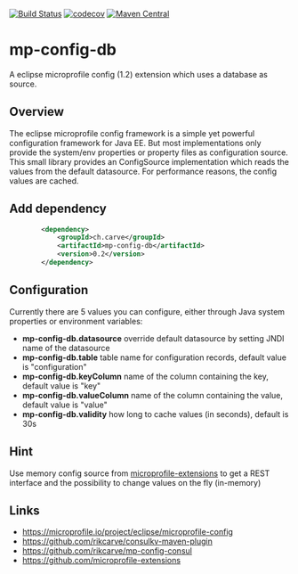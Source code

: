 [![Build Status](https://travis-ci.org/rikcarve/mp-config-db.svg?branch=master)](https://travis-ci.org/rikcarve/mp-config-db)
[![codecov](https://codecov.io/gh/rikcarve/mp-config-db/branch/master/graph/badge.svg)](https://codecov.io/gh/rikcarve/mp-config-db)
[![Maven Central](https://maven-badges.herokuapp.com/maven-central/ch.carve/mp-config-db/badge.svg?style=flat-square)](https://maven-badges.herokuapp.com/maven-central/ch.carve/mp-config-db/)

# mp-config-db
A eclipse microprofile config (1.2) extension which uses a database as source.

## Overview
The eclipse microprofile config framework is a simple yet powerful configuration framework for Java EE. But most implementations only provide the system/env properties or property files as configuration source. This small library provides an ConfigSource implementation which reads the values from the default datasource. For performance reasons, the config values are cached.

## Add dependency
```xml
        <dependency>
            <groupId>ch.carve</groupId>
            <artifactId>mp-config-db</artifactId>
            <version>0.2</version>
        </dependency>
```

## Configuration
Currently there are 5 values you can configure, either through Java system properties or environment variables:
* **mp-config-db.datasource** override default datasource by setting JNDI name of the datasource
* **mp-config-db.table** table name for configuration records, default value is "configuration"
* **mp-config-db.keyColumn** name of the column containing the key, default value is "key"
* **mp-config-db.valueColumn** name of the column containing the value, default value is "value"
* **mp-config-db.validity** how long to cache values (in seconds), default is 30s

## Hint
Use memory config source from [microprofile-extensions](https://github.com/microprofile-extensions/config-ext/tree/master/configsource-memory) to get a REST interface and the possibility to change values on the fly (in-memory)

## Links
* https://microprofile.io/project/eclipse/microprofile-config
* https://github.com/rikcarve/consulkv-maven-plugin
* https://github.com/rikcarve/mp-config-consul
* https://github.com/microprofile-extensions

